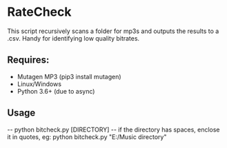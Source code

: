 # RateCheck
This script recursively scans a folder for mp3s and outputs the results to a .csv. Handy for identifying low quality bitrates.

## Requires:
- Mutagen MP3 (pip3 install mutagen)
- Linux/Windows
- Python 3.6+ (due to async)

## Usage
-- python bitcheck.py [DIRECTORY]
-- if the directory has spaces, enclose it in quotes,
    eg: python bitcheck.py "E:/Music directory"

